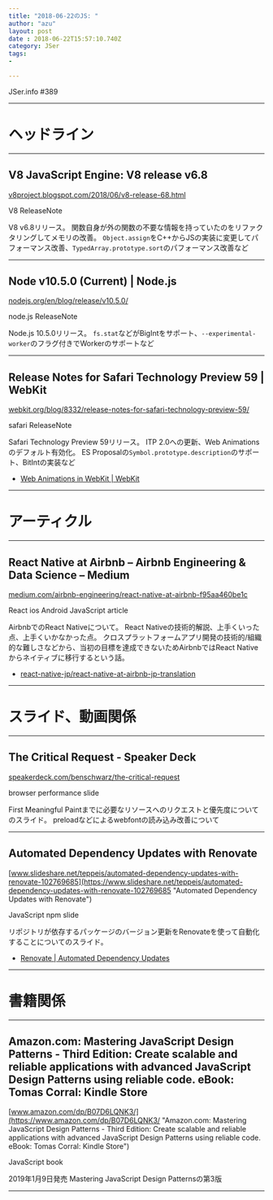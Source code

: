 ```yaml
---
title: "2018-06-22のJS: "
author: "azu"
layout: post
date : 2018-06-22T15:57:10.740Z
category: JSer
tags:
-

---
```


JSer.info #389

----

<h1 class="site-genre">ヘッドライン</h1>

----

## V8 JavaScript Engine: V8 release v6.8
[v8project.blogspot.com/2018/06/v8-release-68.html](https://v8project.blogspot.com/2018/06/v8-release-68.html "V8 JavaScript Engine: V8 release v6.8")
<p class="jser-tags jser-tag-icon"><span class="jser-tag">V8</span> <span class="jser-tag">ReleaseNote</span></p>

V8 v6.8リリース。
関数自身が外の関数の不要な情報を持っていたのをリファクタリングしてメモリの改善。
`Object.assign`をC++からJSの実装に変更してパフォーマンス改善、`TypedArray.prototype.sort`のパフォーマンス改善など


----

## Node v10.5.0 (Current) | Node.js
[nodejs.org/en/blog/release/v10.5.0/](https://nodejs.org/en/blog/release/v10.5.0/ "Node v10.5.0 (Current) | Node.js")
<p class="jser-tags jser-tag-icon"><span class="jser-tag">node.js</span> <span class="jser-tag">ReleaseNote</span></p>

Node.js 10.5.0リリース。
`fs.stat`などがBigIntをサポート、`--experimental-worker`のフラグ付きでWorkerのサポートなど


----

## Release Notes for Safari Technology Preview 59 | WebKit
[webkit.org/blog/8332/release-notes-for-safari-technology-preview-59/](https://webkit.org/blog/8332/release-notes-for-safari-technology-preview-59/ "Release Notes for Safari Technology Preview 59 | WebKit")
<p class="jser-tags jser-tag-icon"><span class="jser-tag">safari</span> <span class="jser-tag">ReleaseNote</span></p>

Safari Technology Preview 59リリース。
ITP 2.0への更新、Web Animationsのデフォルト有効化。
ES Proposalの`Symbol.prototype.description`のサポート、BitIntの実装など

- [Web Animations in WebKit | WebKit](https://webkit.org/blog/8343/web-animations-in-webkit/ "Web Animations in WebKit | WebKit")

----
<h1 class="site-genre">アーティクル</h1>

----

## React Native at Airbnb – Airbnb Engineering & Data Science – Medium
[medium.com/airbnb-engineering/react-native-at-airbnb-f95aa460be1c](https://medium.com/airbnb-engineering/react-native-at-airbnb-f95aa460be1c "React Native at Airbnb – Airbnb Engineering & Data Science – Medium")
<p class="jser-tags jser-tag-icon"><span class="jser-tag">React</span> <span class="jser-tag">ios</span> <span class="jser-tag">Android</span> <span class="jser-tag">JavaScript</span> <span class="jser-tag">article</span></p>

AirbnbでのReact Nativeについて。
React Nativeの技術的解説、上手くいった点、上手くいかなかった点。
クロスプラットフォームアプリ開発の技術的/組織的な難しさなどから、当初の目標を達成できないためAirbnbではReact Nativeからネイティブに移行するという話。

- [react-native-jp/react-native-at-airbnb-jp-translation](https://github.com/react-native-jp/react-native-at-airbnb-jp-translation "react-native-jp/react-native-at-airbnb-jp-translation")

----
<h1 class="site-genre">スライド、動画関係</h1>

----

## The Critical Request - Speaker Deck
[speakerdeck.com/benschwarz/the-critical-request](https://speakerdeck.com/benschwarz/the-critical-request "The Critical Request - Speaker Deck")
<p class="jser-tags jser-tag-icon"><span class="jser-tag">browser</span> <span class="jser-tag">performance</span> <span class="jser-tag">slide</span></p>

First Meaningful Paintまでに必要なリソースへのリクエストと優先度についてのスライド。
preloadなどによるwebfontの読み込み改善について


----

## Automated Dependency Updates with Renovate
[www.slideshare.net/teppeis/automated-dependency-updates-with-renovate-102769685](https://www.slideshare.net/teppeis/automated-dependency-updates-with-renovate-102769685 "Automated Dependency Updates with Renovate")
<p class="jser-tags jser-tag-icon"><span class="jser-tag">JavaScript</span> <span class="jser-tag">npm</span> <span class="jser-tag">slide</span></p>

リポジトリが依存するパッケージのバージョン更新をRenovateを使って自動化することについてのスライド。

- [Renovate | Automated Dependency Updates](https://renovatebot.com/ "Renovate | Automated Dependency Updates")

----
<h1 class="site-genre">書籍関係</h1>

----

## Amazon.com: Mastering JavaScript Design Patterns - Third Edition: Create scalable and reliable applications with advanced JavaScript Design Patterns using reliable code. eBook: Tomas Corral: Kindle Store
[www.amazon.com/dp/B07D6LQNK3/](https://www.amazon.com/dp/B07D6LQNK3/ "Amazon.com: Mastering JavaScript Design Patterns - Third Edition: Create scalable and reliable applications with advanced JavaScript Design Patterns using reliable code. eBook: Tomas Corral: Kindle Store")
<p class="jser-tags jser-tag-icon"><span class="jser-tag">JavaScript</span> <span class="jser-tag">book</span></p>

2019年1月9日発売
Mastering JavaScript Design Patternsの第3版


----
